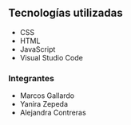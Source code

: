 ## Tecnologías utilizadas
- CSS
- HTML
- JavaScript
- Visual Studio Code

### Integrantes
- Marcos Gallardo
- Yanira Zepeda
- Alejandra Contreras
